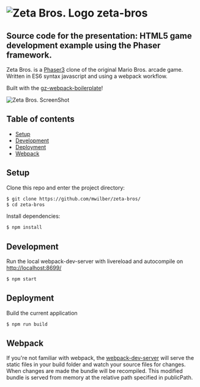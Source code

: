 # ![Zeta Bros. Logo](https://staging.greenzeta.com/zetabros/assets/icons/icon-72x72.png) zeta-bros
## Source code for the presentation: HTML5 game development example using the Phaser framework.

Zeta Bros. is a [Phaser3](http://phaser.io) clone of the original Mario Bros. arcade game. Written in ES6 syntax javascript and using a webpack workflow. 

Built with the [gz-webpack-boilerplate](https://github.com/mwilber/gz-webpack-boilerplate)!

![Zeta Bros. ScreenShot](https://www.greenzeta.com/wp-content/uploads/2019/08/25_revized_level.png)

## Table of contents
- [Setup](#setup)
- [Development](#development)
- [Deployment](#deployment)
- [Webpack](#webpack)

## Setup
Clone this repo and enter the project directory:
```sh
$ git clone https://github.com/mwilber/zeta-bros/
$ cd zeta-bros
```
Install dependencies:
```sh
$ npm install
```

## Development
Run the local webpack-dev-server with livereload and autocompile on [http://localhost:8699/](http://localhost:8699/)
```sh
$ npm start
```
## Deployment
Build the current application
```sh
$ npm run build
```

## Webpack
If you're not familiar with webpack, the [webpack-dev-server](https://webpack.js.org/configuration/dev-server/) will serve the static files in your build folder and watch your source files for changes.
When changes are made the bundle will be recompiled. This modified bundle is served from memory at the relative path specified in publicPath.
